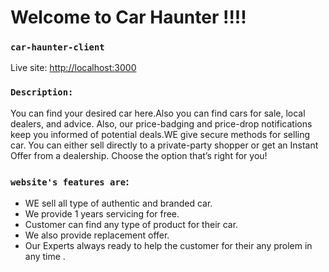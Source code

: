 # Welcome to Car Haunter !!!!

### `car-haunter-client`

Live site: [http://localhost:3000](http://localhost:3000)

### `Description:`
You can find your desired car here.Also you can find cars for sale, local dealers, and advice. Also, our price-badging and price-drop notifications keep you informed of potential deals.WE give  secure methods for selling  car. You can either sell directly to a private-party shopper or get an Instant Offer from a dealership. Choose the option that’s right for you!

### `website's features are`:

* WE sell all type of authentic and branded car.
* We provide 1 years servicing for free.
* Customer can find any type of product for their car.
* We also provide replacement offer.
* Our Experts always ready to help the customer for their any prolem in any time .
